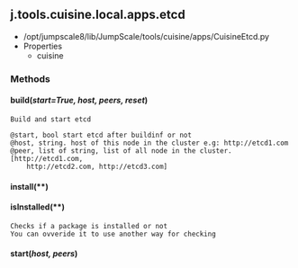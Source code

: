 <!-- toc -->
## j.tools.cuisine.local.apps.etcd

- /opt/jumpscale8/lib/JumpScale/tools/cuisine/apps/CuisineEtcd.py
- Properties
    - cuisine

### Methods

#### build(*start=True, host, peers, reset*) 

```
Build and start etcd

@start, bool start etcd after buildinf or not
@host, string. host of this node in the cluster e.g: http://etcd1.com
@peer, list of string, list of all node in the cluster. [http://etcd1.com,
    http://etcd2.com, http://etcd3.com]

```

#### install(**) 

#### isInstalled(**) 

```
Checks if a package is installed or not
You can ovveride it to use another way for checking

```

#### start(*host, peers*) 

